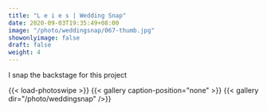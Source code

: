 ```yaml
---
title: "L e i e s | Wedding Snap"
date: 2020-09-03T19:35:49+08:00
image: "/photo/weddingsnap/067-thumb.jpg"
showonlyimage: false
draft: false
weight: 4
---
```

I snap the backstage for this project
<!--more-->
{{< load-photoswipe >}} 
{{< gallery caption-position="none" >}}
{{< gallery dir="/photo/weddingsnap" />}}